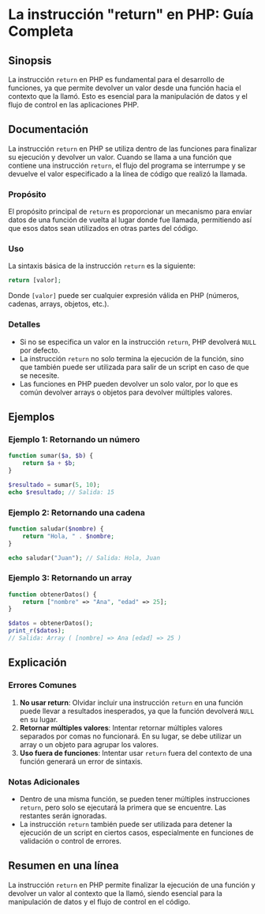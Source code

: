 <!--
Meta Description: # La instrucción "return" en PHP: Guía Completa ## Sinopsis La instrucción `return` en PHP es fundamental para el desarrollo de funciones, ya que perm...
Meta Keywords: return, php, que, una, instrucción
-->

# La instrucción "return" en PHP: Guía Completa

## Sinopsis
La instrucción `return` en PHP es fundamental para el desarrollo de funciones, ya que permite devolver un valor desde una función hacia el contexto que la llamó. Esto es esencial para la manipulación de datos y el flujo de control en las aplicaciones PHP.

## Documentación
La instrucción `return` en PHP se utiliza dentro de las funciones para finalizar su ejecución y devolver un valor. Cuando se llama a una función que contiene una instrucción `return`, el flujo del programa se interrumpe y se devuelve el valor especificado a la línea de código que realizó la llamada.

### Propósito
El propósito principal de `return` es proporcionar un mecanismo para enviar datos de una función de vuelta al lugar donde fue llamada, permitiendo así que esos datos sean utilizados en otras partes del código.

### Uso
La sintaxis básica de la instrucción `return` es la siguiente:

```php
return [valor];
```

Donde `[valor]` puede ser cualquier expresión válida en PHP (números, cadenas, arrays, objetos, etc.).

### Detalles
- Si no se especifica un valor en la instrucción `return`, PHP devolverá `NULL` por defecto.
- La instrucción `return` no solo termina la ejecución de la función, sino que también puede ser utilizada para salir de un script en caso de que se necesite.
- Las funciones en PHP pueden devolver un solo valor, por lo que es común devolver arrays o objetos para devolver múltiples valores.

## Ejemplos

### Ejemplo 1: Retornando un número
```php
function sumar($a, $b) {
    return $a + $b;
}

$resultado = sumar(5, 10);
echo $resultado; // Salida: 15
```

### Ejemplo 2: Retornando una cadena
```php
function saludar($nombre) {
    return "Hola, " . $nombre;
}

echo saludar("Juan"); // Salida: Hola, Juan
```

### Ejemplo 3: Retornando un array
```php
function obtenerDatos() {
    return ["nombre" => "Ana", "edad" => 25];
}

$datos = obtenerDatos();
print_r($datos); 
// Salida: Array ( [nombre] => Ana [edad] => 25 )
```

## Explicación
### Errores Comunes
1. **No usar return**: Olvidar incluir una instrucción `return` en una función puede llevar a resultados inesperados, ya que la función devolverá `NULL` en su lugar.
2. **Retornar múltiples valores**: Intentar retornar múltiples valores separados por comas no funcionará. En su lugar, se debe utilizar un array o un objeto para agrupar los valores.
3. **Uso fuera de funciones**: Intentar usar `return` fuera del contexto de una función generará un error de sintaxis.

### Notas Adicionales
- Dentro de una misma función, se pueden tener múltiples instrucciones `return`, pero solo se ejecutará la primera que se encuentre. Las restantes serán ignoradas.
- La instrucción `return` también puede ser utilizada para detener la ejecución de un script en ciertos casos, especialmente en funciones de validación o control de errores.

## Resumen en una línea
La instrucción `return` en PHP permite finalizar la ejecución de una función y devolver un valor al contexto que la llamó, siendo esencial para la manipulación de datos y el flujo de control en el código.
